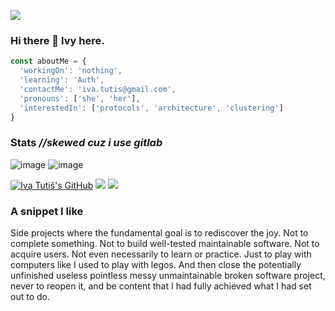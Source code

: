 ![](https://komarev.com/ghpvc/?username=ivatutis&color=orange)

### Hi there 👋 Ivy here.

```js
const aboutMe = {
  'workingOn': 'nothing',
  'learning': 'Auth',
  'contactMe': 'iva.tutis@gmail.com',
  'pronouns': ['she', 'her'],
  'interestedIn': ['protocols', 'architecture', 'clustering']
}
```

### Stats         *//skewed cuz i use gitlab*

![image](https://github-readme-stats.vercel.app/api?username=ivatutis&count_private=1&theme=radical)
![image](https://github-readme-stats.vercel.app/api/top-langs/?username=ivatutis&layout=compact)

[![Iva Tutiš's GitHub](https://img.shields.io/badge/-@ivatutis-%23181717?style=flat-square&logo=github)](https://ivatutis.github.io/)
[![](https://vistr.dev/badge?repo=ivatutis.ivatutis&corners=square)](https://github.com/IvaTutis/vistr.dev)
[![](https://img.shields.io/github/stars/ivatutis?style=social)](https://github.com/IvaTutis?tab=repositories)


### A snippet I like

Side projects where the fundamental goal is to rediscover the joy. Not to complete something. Not to build well-tested maintainable software. Not to acquire users. Not even necessarily to learn or practice.
Just to play with computers like I used to play with legos. And then close the potentially unfinished useless pointless messy unmaintainable broken software project, never to reopen it, and be content that I had fully achieved what I had set out to do.
